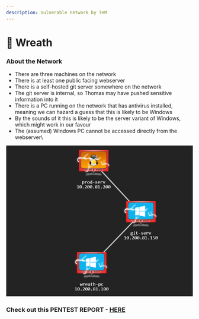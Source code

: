 ```yaml
---
description: Vulnerable network by THM
---
```


# 🛅 Wreath

### About the Network

* There are three machines on the network
* There is at least one public facing webserver
* There is a self-hosted git server somewhere on the network
* The git server is internal, so Thomas may have pushed sensitive information into it
* There is a PC running on the network that has antivirus installed, meaning we can hazard a guess that this is likely to be Windows
* By the sounds of it this is likely to be the server variant of Windows, which might work in our favour
* The (assumed) Windows PC cannot be accessed directly from the webserver\


![](<../../.gitbook/assets/image (18).png>)

### Check out this PENTEST REPORT - [HERE](https://assets.tryhackme.com/additional/wreath-network/writeups/CheckN8%20-%20Wreath.pdf)
